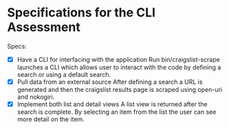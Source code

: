 # Specifications for the CLI Assessment

Specs:
- [x] Have a CLI for interfacing with the application
   Run bin/craigslist-scrape launches a CLI which allows user to interact with the code by defining a search or using a default search.
- [x] Pull data from an external source
   After defining a search a URL is generated and then the craigslist results page is scraped using open-uri and nokogiri.
- [x] Implement both list and detail views
   A list view is returned after the search is complete. By selecting an item from the list the user can see more detail on the item.
